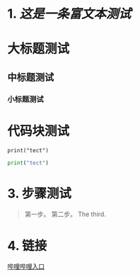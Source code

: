 # 1. _这是一条**富**文本测试_

# 大标题测试
## 中标题测试
### 小标题测试

# 代码块测试

`print("tect")`

```python
print("tect")
```

# 3. 步骤测试

> 第一步。
>  第二步。
> The third.

# 4. 链接
[哔哩哔哩入口](https://www.bilibili.com)